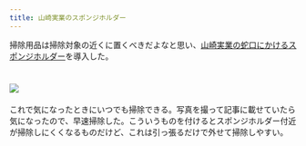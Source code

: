 ```yaml
---
title: 山崎実業のスポンジホルダー
---
```

掃除用品は掃除対象の近くに置くべきだよなと思い、[山崎実業の蛇口にかけるスポンジホルダー](https://www.amazon.co.jp/dp/B07MM4GC6P)を導入した。

![](https://lh3.googleusercontent.com/docs/ADP-6oEMYBWuVIB4Av2RdbO7olkV3VwMDkjfp6m4j3YByXt1KZiWD_tDeDHKuu1A5IyUXa-uhYGLgtdK8mVfLPvTNTqRazM5xzr4LvH-iqr-itRwqUY8LyFypSlQ_PLc4Afu323RByNjp4iQeQofQV7iEHTjh7aIvJfOoFYJkkEn8VmCc-gOCxm-HdKSq2fL9MERskf23SaRb45nx7-VlmLnsq0OKNGE1AoDKiAG4KRbbbxx-F_O57WP8OtCeymipNbQBaNsNF1zMxmqC3ADP6DNm4AWTpMwtAb4TvpiMZZ1lEsWnW9bzvd3h8m-5xA-uTCLXDbwvDDfXb-dbv2Gbxtce8kXt53qr5ZkTrMHJNKnhW06zoXnWTPX3Uiv4vjaxWa6avprmzven8gnHFX2jc4M5AozZ2brsCtTLoqI_NO_4_xMJ4egMiSgF9_8RezqybMezRN12QTA3BQoULCwJ97tV43AQofyrJcWPjYWV5rnbTEr4A_jN5p3N3wpILo47bsVkJAMKHtuXN52Ja6En8fuQmryqleNU50TOhM5dkXx-z1xGURL_2LfZWXeBkm3Yf6TBfDUQGOV6ACAcvp_tiawKQNkSNthWGpHYHMEob-XgG6XoskaaTiLqsdejjX391u16PODTMcSBTkOgBP-yyqN-z3X7XJqwb1i2_iujHa2zc7JKx_wzQ3fh4wJlEeAquTVQAB510CjXMfweWqadWM6noJLsuNk3TzUAkPb3bUAl5EQ5dQjP8LY8gaIaTi75-F8ccAL4b_wquGIxizhl7I5Kf9wbvK9KUbBDlX4BcwMb3Hw4qKFTRi8KJMKrcM17XolgvWQhDlf4J_fsVNB5-oja51M2jZ78rnnLgeHobnrkP1eIMIimkBkdgaWJZZX5BRG_NFhUH7Z29DoHHfESJM9fba4TWeS8Kb4XzPLQoQwXqPoGS7OpZLSLKzAqkRWBW50Qm579AWSSs3ALQFJsiK1K1U10k35lv-2MfwfpdDdzja5jo0wji0w6bjffW-BNLcKQgt3cN0SFleMZ12zBwJdxAuplIioxh6cNSnDS5yEZPNFlw-rGSwv7GN8Lm8aKEXa6u_rrR3BK3hEkIFGOKHFWv0XC7PlAn70SxI0zOK0tP3Sgql4DVRE8j_qYOVzfTL0JBmQWpKTX1eopiwbyEBQVkBH8XavF4is860kbwfdLTWYWvRDqHzUtO2A8S3LFBq5KS6bM0oMasJgfqrF9H2AFOEoLGmdhSvKmn72A7rjgNOlvCir)
================================================================================================================================================================================================================================================================================================================================================================================================================================================================================================================================================================================================================================================================================================================================================================================================================================================================================================================================================================================================================================================================================================================================================================================================================================================================================================================================================================

これで気になったときにいつでも掃除できる。写真を撮って記事に載せていたら気になったので、早速掃除した。こういうものを付けるとスポンジホルダー付近が掃除しにくくなるものだけど、これは引っ張るだけで外せて掃除しやすい。
